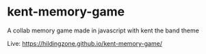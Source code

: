 # kent-memory-game
A collab memory game made in javascript with kent the band theme

Live: https://hildingzone.github.io/kent-memory-game/

